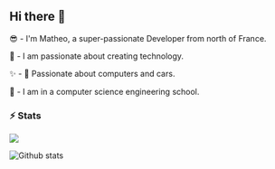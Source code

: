 ## Hi there 👋

😎  - I'm Matheo, a super-passionate Developer from north of France.

🌱 - I am passionate about creating technology.



✨ - 🧢 Passionate about computers and cars.

🔭 - I am in a computer science engineering school.


### ⚡ Stats

![](https://komarev.com/ghpvc/?username=matheo1210)

![Github stats](https://github-readme-stats.vercel.app/api?username=matheo1210&show_icons=true&include_all_commits=true&count_private=true)
